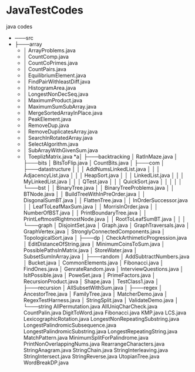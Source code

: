 # JavaTestCodes
java codes

* ───src
 * ├───array
    * │       ArrayProblems.java
    * │       CountComp.java
    * │       CountCoPrimes.java
    * │       CountPairs.java
    * │       EquilibriumElement.java
    * │       FindPairWithleastDiff.java
    * │       HistogramArea.java
    * │       LongestNonDecSeq.java
    * │       MaximumProduct.java
    * │       MaximumSumSubArray.java
    * │       MergeSortedArrayInPlace.java
    * │       PeakElement.java
    * │       RemoveDup.java
    * │       RemoveDuplicatesArray.java
    * │       SearchInRotatedArray.java
    * │       SelectAlgorithm.java
    * │       SubArrayWithGivenSum.java
    * │       ToeplizMatrix.java
    *a│
    ├───backtracking
    │       RatInMaze.java
    │
    ├───bits
    │       BitsToFlip.java
    │       CountBits.java
    │
    ├───com
    │   ├───datastructure
    │   │   │   AddNumsLinkedList.java
    │   │   │   AdjacencyList.java
    │   │   │   HeapSort.java
    │   │   │   LinkedList.java
    │   │   │   MyLinkedList.java
    │   │   │   QTest.java
    │   │   │   QuickSort.java
    │   │   │
    │   │   └───bst
    │   │           BinaryTree.java
    │   │           BinaryTreeProblems.java
    │   │           BTNode.java
    │   │           BuildTreeWithInPreOrder.java
    │   │           DisgonalSumBT.java
    │   │           FlattenTree.java
    │   │           InOrderSuccessor.java
    │   │           LeafToLeafMaxSum.java
    │   │           MorrisInOrder.java
    │   │           NumberOfBST.java
    │   │           PrintBoundaryTree.java
    │   │           PrintLeftmostRightmostNode.java
    │   │           RootToLeafSumBT.java
    │   │
    │   └───graph
    │           DisjointSet.java
    │           Graph.java
    │           GraphTraversals.java
    │           GraphVertex.java
    │           StronglyConnectedComponents.java
    │           TopologicalSort.java
    │
    ├───dp
    │       CheckArthimeticProgression.java
    │       EditDistanceOfString.java
    │       MinimumCoinsToSum.java
    │       PossiblePathsInMatrix.java
    │       StoreWater.java
    │       SubsetSumInArray.java
    │
    ├───random
    │       AddSubtractNumbers.java
    │       Bucket.java
    │       CommonElements.java
    │       Fibonacci.java
    │       FindOnes.java
    │       GenrateRandom.java
    │       InterviewQuestions.java
    │       IsItPossible.java
    │       PoweSet.java
    │       PrimeFactors.java
    │       RecursionProduct.java
    │       Shape.java
    │       TestClass1.java
    │
    ├───recursion
    │       AllSubsetWithSum.java
    │
    ├───regex
    │       AncestorTree.java
    │       FamilyTree.java
    │       MatcherDemo.java
    │       RegexTestHarness.java
    │       StringSplit.java
    │       ValidateDemo.java
    │
    └───string
            AllPermutation.java
            AllUniqCharCheck.java
            CountPalin.java
            DigitToWord.java
            Fibonacci.java
            KMP.java
            LCS.java
            LexicographicRotation.java
            LongestNonRepeatingSubstring.java
            LongestPalindromicSubsequence.java
            LongestPalindromicSubstring.java
            LongestRepeatingString.java
            MatchPattern.java
            MinimumSplitForPalindrome.java
            PrintNonOverlappingNums.java
            RearrangeCharacters.java
            StringAnagram.java
            StringChain.java
            StringInterleaving.java
            StringIntersect.java
            StringReverse.java
            UtopianTree.java
            WordBreakDP.java

